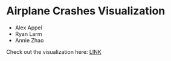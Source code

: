 # Airplane Crashes Visualization

- Alex Appel
- Ryan Larm
- Annie Zhao

Check out the visualization here: [LINK](https://larmryan.github.io/airplane-vis/)
